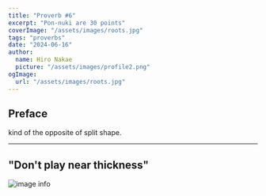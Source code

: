 ```yaml
---
title: "Proverb #6"
excerpt: "Pon-nuki are 30 points"
coverImage: "/assets/images/roots.jpg"
tags: "proverbs"
date: "2024-06-16"
author:
  name: Hiro Nakae
  picture: "/assets/images/profile2.png"
ogImage:
  url: "/assets/images/roots.jpg"
---
```


## Preface

kind of the opposite of split shape.

---

## "Don't play near thickness"

![image info](/assets/blog/proverb19/DontApproachThickness.PNG)